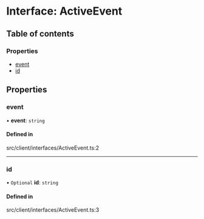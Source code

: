 # Interface: ActiveEvent

## Table of contents

### Properties

- [event](../wiki/ActiveEvent#event)
- [id](../wiki/ActiveEvent#id)

## Properties

### event

• **event**: `string`

#### Defined in

src/client/interfaces/ActiveEvent.ts:2

___

### id

• `Optional` **id**: `string`

#### Defined in

src/client/interfaces/ActiveEvent.ts:3
